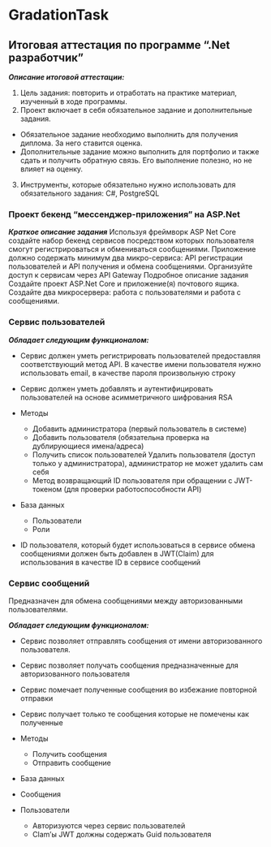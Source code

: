 ﻿# GradationTask
## Итоговая аттестация по программе “.Net разработчик”

__*Описание итоговой аттестации:*__
1) Цель задания: повторить и отработать на практике материал, изученный
в ходе программы.
2) Проект включает в себя обязательное задание и дополнительные
задания.
- Обязательное задание необходимо выполнить для получения
диплома. За него ставится оценка.
- Дополнительные задание можно выполнить для портфолио и
также сдать и получить обратную связь. Его выполнение полезно,
но не влияет на оценку.
3) Инструменты, которые обязательно нужно использовать для
обязательного задания: C#, PostgreSQL

### Проект бекенд “мессенджер-приложения” на ASP.Net
__*Краткое описание задания*__
Используя фреймворк ASP Net Core создайте набор бекенд сервисов
посредством которых пользователя смогут регистрироваться и обмениваться
сообщениями. Приложение должно содержать минимум два микро-сервиса:
API регистрации пользователей и API получения и обмена сообщениями.
Организуйте доступ к сервисам через API Gateway
Подробное описание задания
Создайте проект ASP.Net Core и приложение(я) почтового ящика. Создайте два
микросервера: работа с пользователями и работа с сообщениями.
### Сервис пользователей 
__*Обладает следующим функционалом:*__

+ Сервис должен уметь регистрировать пользователей предоставляя
соответствующий метод API. В качестве имени пользователя нужно
использовать email, в качестве пароля произвольную строку

+ Сервис должен уметь добавлять и аутентифицировать пользователей на
основе асимметричного шифрования RSA

+ Методы
  
   - Добавить администратора (первый пользователь в системе)
   - Добавить пользователя (обязательна проверка на
дублирующиеся имена/адреса)
   - Получить список пользователей
   Удалить пользователя (доступ только у администратора),
администратор не может удалить сам себя
   - Метод возвращающий ID пользователя при обращении с
JWT-токеном (для проверки работоспособности API)

+ База данных

   - Пользователи
   - Роли

+ ID пользователя, который будет использоваться в сервисе обмена
сообщениями должен быть добавлен в JWT(Claim) для использования в
качестве ID в сервисе сообщений


### Сервис сообщений
Предназначен для обмена сообщениями между авторизованными пользователями.

__*Обладает следующим функционалом:*__

 + Сервис позволяет отправлять сообщения от имени авторизованного
пользователя.

+ Сервис позволяет получать сообщения предназначенные для
авторизованного пользователя

+ Сервис помечает полученные сообщения во избежание повторной
отправки

+ Сервис получает только те сообщения которые не помечены как
полученные

+ Методы

   - Получить сообщения
   - Отправить сообщение

+ База данных

- Сообщения

+ Пользователи

   - Авторизуются через сервис пользователей
   - Clam’ы JWT должны содержать Guid пользователя
